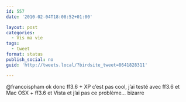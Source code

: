 ```yaml
---
id: 557
date: '2010-02-04T18:08:52+01:00'

layout: post
categories:
  - Vis ma vie
tags:
  - tweet
format: status
publish_social: no
guid: 'http://tweets.local/?birdsite_tweet=8641828311'

---
```


@francoispham ok donc ff3.6 + XP c’est pas cool, j’ai testé avec ff3.6 et Mac OSX + ff3.6 et Vista et j’ai pas ce problème… bizarre
